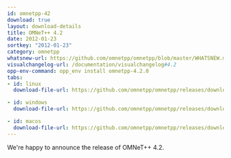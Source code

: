 ```yaml
---
id: omnetpp-42
download: true
layout: download-details
title: OMNeT++ 4.2
date: 2012-01-23
sortkey: "2012-01-23"
category: omnetpp
whatsnew-url: https://github.com/omnetpp/omnetpp/blob/master/WHATSNEW.md#omnet-42-nov-2011
visualchangelog-url: /documentation/visualchangelog#4.2
opp-env-command: opp_env install omnetpp-4.2.0
tabs:
- id: linux
  download-file-url: https://github.com/omnetpp/omnetpp/releases/download/omnetpp-4.2/omnetpp-4.2-src.tgz

- id: windows
  download-file-url: https://github.com/omnetpp/omnetpp/releases/download/omnetpp-4.2/omnetpp-4.2-src-windows.zip

- id: macos
  download-file-url: https://github.com/omnetpp/omnetpp/releases/download/omnetpp-4.2/omnetpp-4.2-src.tgz
---
```


We're happy to announce the release of OMNeT++ 4.2.
